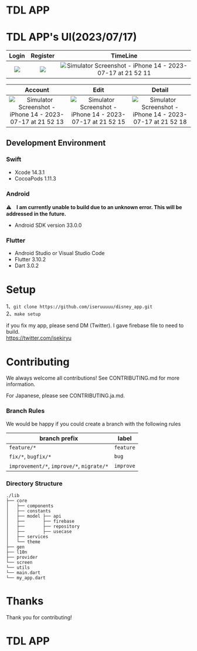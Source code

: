 # TDL APP

# TDL APP's UI(2023/07/17)

|  Login | Register | TimeLine | 
|:------------:|:------------:|:------------:|
| ![](https://github.com/iseruuuuu/disney_app/assets/67954894/80971d2c-ecc6-43b0-9df9-5e9668ecccdb) |   ![](https://github.com/iseruuuuu/disney_app/assets/67954894/b82fcab8-15fb-411f-adaf-e571c9854a00)  | ![Simulator Screenshot - iPhone 14 - 2023-07-17 at 21 52 11](https://github.com/iseruuuuu/disney_app/assets/67954894/0b45a45d-873a-49b1-874e-e9f64b1daf80)  |

| Account | Edit | Detail |
|:------------:|:------------:|:------------:|
| ![Simulator Screenshot - iPhone 14 - 2023-07-17 at 21 52 13](https://github.com/iseruuuuu/disney_app/assets/67954894/d33cbc92-c92c-406c-8bdb-2e807985d265)  | ![Simulator Screenshot - iPhone 14 - 2023-07-17 at 21 52 15](https://github.com/iseruuuuu/disney_app/assets/67954894/d2aea324-94c1-4043-a577-152dbc9fe275)  | ![Simulator Screenshot - iPhone 14 - 2023-07-17 at 21 52 18](https://github.com/iseruuuuu/disney_app/assets/67954894/0bcc5c80-d609-454a-8e3c-86a5a45d933f) |


## Development Environment

### Swift

- Xcode 14.3.1
- CocoaPods 1.11.3

### Android
⚠️　<b>I am currently unable to build due to an unknown error. This will be addressed in the future.</b>
- Android SDK version 33.0.0

### Flutter
- Android Studio or Visual Studio Code
- Flutter 3.10.2
- Dart 3.0.2

# Setup
1、`git clone https://github.com/iseruuuuu/disney_app.git`  
2、`make setup`

if you fix my app, please send DM (Twitter). I gave firebase file to need to build.  
https://twitter.com/isekiryu



# Contributing
We always welcome all contributions! See CONTRIBUTING.md for more information.

For Japanese, please see CONTRIBUTING.ja.md.

### Branch Rules

We would be happy if you could create a branch with the following rules

| branch prefix | label |
| -- | -- |
| `feature/*` | `feature` |
| `fix/*`, `bugfix/*` | `bug` |
| `improvement/*`, `improve/*`, `migrate/*` | `improve` |


### Directory Structure

```text
./lib
├── core
│   ├── components
│   ├── constants
│   ├── model ├── api
│   ├──       ├── firebase
│   ├──       ├── repository
│   ├──       ├── usecase
│   ├── services
│   └── theme
├── gen
├── l10n
├── provider
└── screen
└── utils
└── main.dart
└── my_app.dart

```


# Thanks
Thank you for contributing!

# TDL APP
